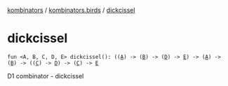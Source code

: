 [kombinators](../index.md) / [kombinators.birds](index.md) / [dickcissel](./dickcissel.md)

# dickcissel

`fun <A, B, C, D, E> dickcissel(): ((`[`A`](dickcissel.md#A)`) -> (`[`B`](dickcissel.md#B)`) -> (`[`D`](dickcissel.md#D)`) -> `[`E`](dickcissel.md#E)`) -> (`[`A`](dickcissel.md#A)`) -> (`[`B`](dickcissel.md#B)`) -> ((`[`C`](dickcissel.md#C)`) -> `[`D`](dickcissel.md#D)`) -> (`[`C`](dickcissel.md#C)`) -> `[`E`](dickcissel.md#E)

D1 combinator - dickcissel

